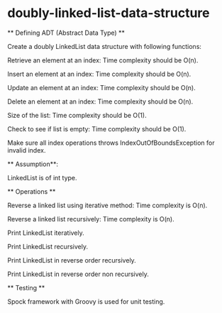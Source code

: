 # doubly-linked-list-data-structure

** Defining ADT (Abstract Data Type) **

Create a doubly LinkedList data structure with following functions:

Retrieve an element at an index: Time complexity should be O(n).

Insert an element at an index: Time complexity should be O(n).

Update an element at an index: Time complexity should be O(n).

Delete an element at an index: Time complexity should be O(n).

Size of the list: Time complexity should be O(1).

Check to see if list is empty: Time complexity should be O(1).

Make sure all index operations throws IndexOutOfBoundsException for invalid index.

** Assumption**:

LinkedList is of int type.

** Operations **

Reverse a linked list using iterative method: Time complexity is O(n).

Reverse a linked list recursively: Time complexity is O(n).

Print LinkedList iteratively.

Print LinkedList recursively.

Print LinkedList in reverse order recursively.

Print LinkedList in reverse order non recursively.

** Testing **

Spock framework with Groovy is used for unit testing.